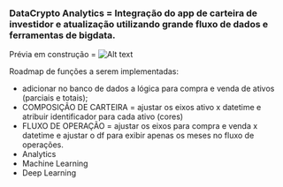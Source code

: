 ### DataCrypto Analytics = Integração do app de carteira de investidor e atualização utilizando grande fluxo de dados e ferramentas de bigdata.

Prévia em construção =
![Alt text](image-1.png)

Roadmap de funções a serem implementadas:

- adicionar no banco de dados a lógica para compra e venda de ativos (parciais e totais);
- COMPOSIÇÃO DE CARTEIRA = ajustar os eixos ativo x datetime e atribuir identificador para cada ativo (cores)
- FLUXO DE OPERAÇÃO = ajustar os eixos para compra e venda x datetime e ajustar o df para exibir apenas os meses no fluxo de operações.
- Analytics
- Machine Learning
- Deep Learning
